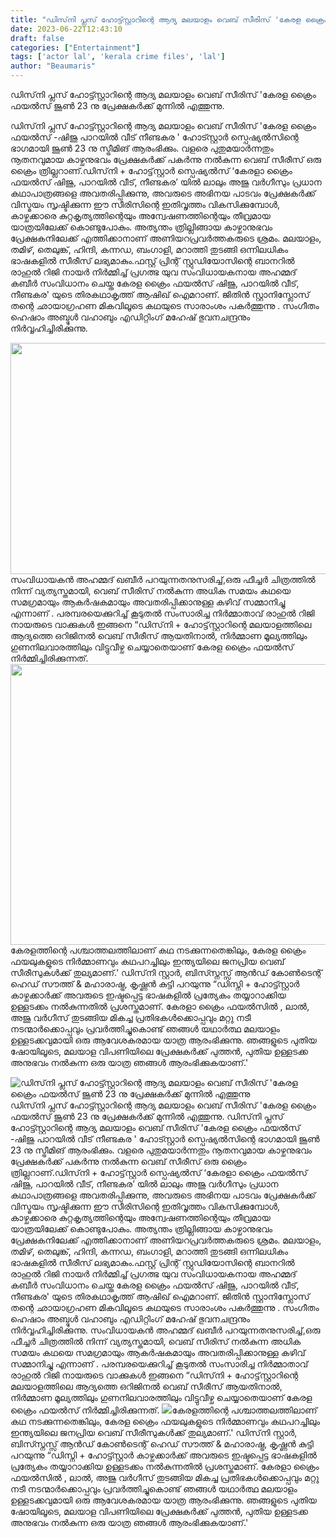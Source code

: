 ```yaml
---
title: "ഡിസ്‌നി പ്ലസ് ഹോട്ട്സ്റ്റാറിന്റെ ആദ്യ മലയാളം വെബ് സീരിസ് 'കേരള ക്രൈം ഫയൽസ് ജൂൺ 23 നു പ്രേക്ഷകർക്ക് മുന്നിൽ എത്തുന്നു"
date: 2023-06-22T12:43:10
draft: false
categories: ["Entertainment"]
tags: ['actor lal', 'kerala crime files', 'lal']
author: "Beaumaris"
---
```


ഡിസ്‌നി പ്ലസ് ഹോട്ട്സ്റ്റാറിന്റെ ആദ്യ മലയാളം വെബ് സീരിസ് 'കേരള ക്രൈം ഫയൽസ് ജൂൺ 23 നു പ്രേക്ഷകർക്ക് മുന്നിൽ എത്തുന്നു.

ഡിസ്‌നി പ്ലസ് ഹോട്ട്സ്റ്റാറിന്റെ ആദ്യ മലയാളം വെബ് സീരിസ് 'കേരള ക്രൈം ഫയൽസ് -ഷിജു പാറയിൽ വീട് നീണ്ടകര ' ഹോട്സ്റ്റാർ സ്പെഷ്യൽസിന്റെ ഭാഗമായി ജൂൺ 23 നു സ്ട്രീമിങ് ആരംഭിക്കും. വളരെ പുതുമയാർന്നതും നൂതനവുമായ കാഴ്ചനുഭവം പ്രേക്ഷകർക്ക് പകർന്നു നൽകുന്ന വെബ് സീരീസ് ഒരു ക്രൈം ത്രില്ലറാണ്.ഡിസ്‌നി + ഹോട്ട്‌സ്റ്റാർ സ്പെഷ്യൽസ് ‘കേരളാ ക്രൈം ഫയൽസ് ഷിജു, പാറയിൽ വീട്, നീണ്ടകര’ യിൽ ലാലും അജു വർഗീസും പ്രധാന കഥാപാത്രങ്ങളെ അവതരിപ്പിക്കുന്നു, അവരുടെ അഭിനയ പാടവം പ്രേക്ഷകർക്ക് വിസ്മയം സൃഷ്ടിക്കുന്ന ഈ സീരിസിന്റെ ഇതിവൃത്തം വികസിക്കുമ്പോൾ, കാഴ്ചക്കാരെ കുറ്റകൃത്യത്തിന്റെയും അന്വേഷണത്തിന്റെയും തീവ്രമായ യാത്രയിലേക്ക് കൊണ്ടുപോകും. അത്യന്തം ത്രില്ലിങ്ങായ കാഴ്ചാനുഭവം പ്രേക്ഷകനിലേക്ക് എത്തിക്കാനാണ് അണിയറപ്രവർത്തകരുടെ ശ്രമം. മലയാളം, തമിഴ്, തെലുങ്ക്, ഹിന്ദി, കന്നഡ, ബംഗാളി, മറാത്തി തുടങ്ങി ഒന്നിലധികം ഭാഷകളിൽ സീരീസ് ലഭ്യമാകും.ഫസ്റ്റ് പ്രിന്റ് സ്റ്റുഡിയോസിന്റെ ബാനറിൽ രാഹുൽ റിജി നായർ നിർമ്മിച്ച് പ്രഗത്ഭ യുവ സംവിധായകനായ അഹമ്മദ് കബീർ സംവിധാനം ചെയ്ത കേരള ക്രൈം ഫയൽസ് ഷിജു, പാറയിൽ വീട്, നീണ്ടകര' യുടെ തിരകഥാകൃത്ത് ആഷിഖ് ഐമറാണ്. ജിതിൻ സ്റ്റാനിസ്ലോസ് തന്റെ ഛായാഗ്രഹണ മികവിലൂടെ കഥയുടെ സാരാംശം പകർത്തുന്നു . സംഗീതം ഹെഷാം അബ്ദുൾ വഹാബും എഡിറ്റിംഗ് മഹേഷ് ഭുവനചന്ദ്രനും നിർവ്വഹിച്ചിരിക്കുന്നു.

<a href="https://cdn.boolokam.com/articles/2023/06/dqdff-1.webp"><img class=" wp-image-400540 aligncenter" src="https://cdn.boolokam.com/articles/2023/06/dqdff-1.webp" alt="" width="943" height="370" /></a>സംവിധായകൻ അഹമ്മദ് ഖബീർ പറയുന്നതനുസരിച്ച്,ഒരു ഫീച്ചർ ചിത്രത്തിൽ നിന്ന് വ്യത്യസ്തമായി, വെബ് സീരിസ് നൽകുന്ന അധിക സമയം കഥയെ സമഗ്രമായും ആകർഷകമായും അവതരിപ്പിക്കാനുള്ള കഴിവ് സമ്മാനിച്ചു എന്നാണ് . പരമ്പരയെക്കുറിച്ച് കൂടുതൽ സംസാരിച്ച നിർമ്മാതാവ് രാഹുൽ റിജി നായരുടെ വാക്കുകൾ ഇങ്ങനെ “ഡിസ്‌നി + ഹോട്ട്‌സ്റ്റാറിന്റെ മലയാളത്തിലെ ആദ്യത്തെ ഒറിജിനൽ വെബ് സീരീസ് ആയതിനാൽ, നിർമ്മാണ മൂല്യത്തിലും ഗുണനിലവാരത്തിലും വിട്ടുവീഴ്ച ചെയ്യാതെയാണ് കേരള ക്രൈം ഫയൽസ് നിർമ്മിച്ചിരിക്കുന്നത്. <a href="https://cdn.boolokam.com/articles/2023/06/wdq.webp"><img class=" wp-image-400541 aligncenter" src="https://cdn.boolokam.com/articles/2023/06/wdq.webp" alt="" width="918" height="449" /></a>കേരളത്തിന്റെ പശ്ചാത്തലത്തിലാണ് കഥ നടക്കുന്നതെങ്കിലും, കേരള ക്രൈം ഫയലുകളുടെ നിർമ്മാണവും കഥപറച്ചിലും ഇന്ത്യയിലെ ജനപ്രിയ വെബ് സീരീസുകൾക്ക് തുല്യമാണ്.' ഡിസ്‌നി സ്റ്റാർ, ബിസ്സ്നസ്സ് ആൻഡ് കോൺടെന്റ് ഹെഡ് സൗത്ത് &amp; മഹാരാഷ്ട്ര, കൃഷ്ണൻ കുട്ടി പറയുന്നു “ഡിസ്നി + ഹോട്ട്സ്റ്റാർ കാഴ്ചക്കാർക്ക് അവരുടെ ഇഷ്ടപ്പെട്ട ഭാഷകളിൽ പ്രത്യേകം തയ്യാറാക്കിയ ഉള്ളടക്കം നൽകുന്നതിൽ പ്രശസ്തമാണ്. കേരളാ ക്രൈം ഫയൽസിൽ , ലാൽ, അജു വർഗീസ് തുടങ്ങിയ മികച്ച പ്രതിഭകൾക്കൊപ്പവും മറ്റു നടീ നടന്മാർക്കൊപ്പവും പ്രവർത്തിച്ചുകൊണ്ട് ഞങ്ങൾ യഥാർത്ഥ മലയാളം ഉള്ളടക്കവുമായി ഒരു ആവേശകരമായ യാത്ര ആരംഭിക്കുന്നു. ഞങ്ങളുടെ പുതിയ ഷോയിലൂടെ, മലയാള വിപണിയിലെ പ്രേക്ഷകർക്ക് പുത്തൻ, പുതിയ ഉള്ളടക്ക അനുഭവം നൽകുന്ന ഒരു യാത്ര ഞങ്ങൾ ആരംഭിക്കുകയാണ്.'


![ഡിസ്‌നി പ്ലസ് ഹോട്ട്സ്റ്റാറിന്റെ ആദ്യ മലയാളം വെബ് സീരിസ് 'കേരള ക്രൈം ഫയൽസ് ജൂൺ 23 നു പ്രേക്ഷകർക്ക് മുന്നിൽ എത്തുന്നു](https://cdn.boolokam.com/articles/2023/06/dqdff-1.webp)ഡിസ്‌നി പ്ലസ് ഹോട്ട്സ്റ്റാറിന്റെ ആദ്യ മലയാളം വെബ് സീരിസ് 'കേരള ക്രൈം ഫയൽസ് ജൂൺ 23 നു പ്രേക്ഷകർക്ക് മുന്നിൽ എത്തുന്നു. ഡിസ്‌നി പ്ലസ് ഹോട്ട്സ്റ്റാറിന്റെ ആദ്യ മലയാളം വെബ് സീരിസ് 'കേരള ക്രൈം ഫയൽസ് -ഷിജു പാറയിൽ വീട് നീണ്ടകര ' ഹോട്സ്റ്റാർ സ്പെഷ്യൽസിന്റെ ഭാഗമായി ജൂൺ 23 നു സ്ട്രീമിങ് ആരംഭിക്കും. വളരെ പുതുമയാർന്നതും നൂതനവുമായ കാഴ്ചനുഭവം പ്രേക്ഷകർക്ക് പകർന്നു നൽകുന്ന വെബ് സീരീസ് ഒരു ക്രൈം ത്രില്ലറാണ്.ഡിസ്‌നി + ഹോട്ട്‌സ്റ്റാർ സ്പെഷ്യൽസ് ‘കേരളാ ക്രൈം ഫയൽസ് ഷിജു, പാറയിൽ വീട്, നീണ്ടകര’ യിൽ ലാലും അജു വർഗീസും പ്രധാന കഥാപാത്രങ്ങളെ അവതരിപ്പിക്കുന്നു, അവരുടെ അഭിനയ പാടവം പ്രേക്ഷകർക്ക് വിസ്മയം സൃഷ്ടിക്കുന്ന ഈ സീരിസിന്റെ ഇതിവൃത്തം വികസിക്കുമ്പോൾ, കാഴ്ചക്കാരെ കുറ്റകൃത്യത്തിന്റെയും അന്വേഷണത്തിന്റെയും തീവ്രമായ യാത്രയിലേക്ക് കൊണ്ടുപോകും. അത്യന്തം ത്രില്ലിങ്ങായ കാഴ്ചാനുഭവം പ്രേക്ഷകനിലേക്ക് എത്തിക്കാനാണ് അണിയറപ്രവർത്തകരുടെ ശ്രമം. മലയാളം, തമിഴ്, തെലുങ്ക്, ഹിന്ദി, കന്നഡ, ബംഗാളി, മറാത്തി തുടങ്ങി ഒന്നിലധികം ഭാഷകളിൽ സീരീസ് ലഭ്യമാകും.ഫസ്റ്റ് പ്രിന്റ് സ്റ്റുഡിയോസിന്റെ ബാനറിൽ രാഹുൽ റിജി നായർ നിർമ്മിച്ച് പ്രഗത്ഭ യുവ സംവിധായകനായ അഹമ്മദ് കബീർ സംവിധാനം ചെയ്ത കേരള ക്രൈം ഫയൽസ് ഷിജു, പാറയിൽ വീട്, നീണ്ടകര' യുടെ തിരകഥാകൃത്ത് ആഷിഖ് ഐമറാണ്. ജിതിൻ സ്റ്റാനിസ്ലോസ് തന്റെ ഛായാഗ്രഹണ മികവിലൂടെ കഥയുടെ സാരാംശം പകർത്തുന്നു . സംഗീതം ഹെഷാം അബ്ദുൾ വഹാബും എഡിറ്റിംഗ് മഹേഷ് ഭുവനചന്ദ്രനും നിർവ്വഹിച്ചിരിക്കുന്നു. [](https://cdn.boolokam.com/articles/2023/06/dqdff-1.webp)സംവിധായകൻ അഹമ്മദ് ഖബീർ പറയുന്നതനുസരിച്ച്,ഒരു ഫീച്ചർ ചിത്രത്തിൽ നിന്ന് വ്യത്യസ്തമായി, വെബ് സീരിസ് നൽകുന്ന അധിക സമയം കഥയെ സമഗ്രമായും ആകർഷകമായും അവതരിപ്പിക്കാനുള്ള കഴിവ് സമ്മാനിച്ചു എന്നാണ് . പരമ്പരയെക്കുറിച്ച് കൂടുതൽ സംസാരിച്ച നിർമ്മാതാവ് രാഹുൽ റിജി നായരുടെ വാക്കുകൾ ഇങ്ങനെ “ഡിസ്‌നി + ഹോട്ട്‌സ്റ്റാറിന്റെ മലയാളത്തിലെ ആദ്യത്തെ ഒറിജിനൽ വെബ് സീരീസ് ആയതിനാൽ, നിർമ്മാണ മൂല്യത്തിലും ഗുണനിലവാരത്തിലും വിട്ടുവീഴ്ച ചെയ്യാതെയാണ് കേരള ക്രൈം ഫയൽസ് നിർമ്മിച്ചിരിക്കുന്നത്. [![](https://cdn.boolokam.com/articles/2023/06/wdq.webp)](https://cdn.boolokam.com/articles/2023/06/wdq.webp)കേരളത്തിന്റെ പശ്ചാത്തലത്തിലാണ് കഥ നടക്കുന്നതെങ്കിലും, കേരള ക്രൈം ഫയലുകളുടെ നിർമ്മാണവും കഥപറച്ചിലും ഇന്ത്യയിലെ ജനപ്രിയ വെബ് സീരീസുകൾക്ക് തുല്യമാണ്.' ഡിസ്‌നി സ്റ്റാർ, ബിസ്സ്നസ്സ് ആൻഡ് കോൺടെന്റ് ഹെഡ് സൗത്ത് & മഹാരാഷ്ട്ര, കൃഷ്ണൻ കുട്ടി പറയുന്നു “ഡിസ്നി + ഹോട്ട്സ്റ്റാർ കാഴ്ചക്കാർക്ക് അവരുടെ ഇഷ്ടപ്പെട്ട ഭാഷകളിൽ പ്രത്യേകം തയ്യാറാക്കിയ ഉള്ളടക്കം നൽകുന്നതിൽ പ്രശസ്തമാണ്. കേരളാ ക്രൈം ഫയൽസിൽ , ലാൽ, അജു വർഗീസ് തുടങ്ങിയ മികച്ച പ്രതിഭകൾക്കൊപ്പവും മറ്റു നടീ നടന്മാർക്കൊപ്പവും പ്രവർത്തിച്ചുകൊണ്ട് ഞങ്ങൾ യഥാർത്ഥ മലയാളം ഉള്ളടക്കവുമായി ഒരു ആവേശകരമായ യാത്ര ആരംഭിക്കുന്നു. ഞങ്ങളുടെ പുതിയ ഷോയിലൂടെ, മലയാള വിപണിയിലെ പ്രേക്ഷകർക്ക് പുത്തൻ, പുതിയ ഉള്ളടക്ക അനുഭവം നൽകുന്ന ഒരു യാത്ര ഞങ്ങൾ ആരംഭിക്കുകയാണ്.'
